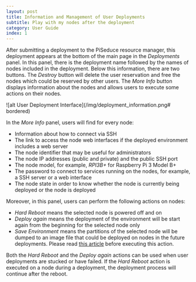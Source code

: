 ```yaml
---
layout: post
title: Information and Management of User Deployments
subtitle: Play with my nodes after the deployment
category: User Guide
index: 1
---
```

After submitting a deployment to the PiSeduce resource manager, this deployment appears at the bottom of the main page
in the *Deployments* panel. In this panel, there is the deployment name followed by the names of nodes included in the
deployment. Below this information, there are two buttons. The *Destroy* button will delete the user reservation and
free the nodes which could be reserved by other users. The *More Info* button displays information about the nodes and
allows users to execute some actions on their nodes.

![alt User Deployment Interface](/img/deployment_information.png# bordered)

In the *More Info* panel, users will find for every node:
* Information about how to connect via SSH
* The link to access the node web interfaces if the deployed environment includes a web server
* The node identifier that may be useful for administrators
* The node IP addresses (public and private) and the public SSH port
* The node model, for example, *RPI3B+* for Raspberry Pi 3 Model B+
* The password to connect to services running on the nodes, for example, a SSH server or a web interface
* The node state in order to know whether the node is currently being deployed or the node is deployed

Moreover, in this panel, users can perform the following actions on nodes:
* *Hard Reboot* means the selected node is powered off and on
* *Deploy again* means the deployment of the environment will be start again from the beginning for the selected node
  only
* *Save Environment* means the partitions of the selected node will be dumped to an image file that could be deployed on
  nodes in the future deployments. Please read [this article](/2020-04-23-create-your-own-environments) before
  executing this action.

Both the *Hard Reboot* and the *Deploy again* actions can be used when user deployments are stucked or have failed. If
the *Hard Reboot* action is executed on a node during a deployment, the deployment process will continue after the
reboot.
